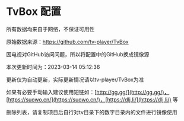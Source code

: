 # TvBox 配置

所有数据均来自于网络，不保证可用性

原始数据来源：https://github.com/tv-player/TvBox

因电视对GitHub访问问题，所以将配置中的GitHub换成镜像源

本次更新时间为：2023-03-14 05:12:36

更新仅为自动更新，实际更新情况请以tv-player/TvBox为准

如果有必要手动输入建议使用短链如：[http://gg.gg/](http://gg.gg/)，[https://suowo.cn/](https://suowo.cn/)，[https://dlj.li/](https://dlj.li/) 等

删除列表，请复制项目后自行对tv目录下的数字目录内的文件进行镜像使用

